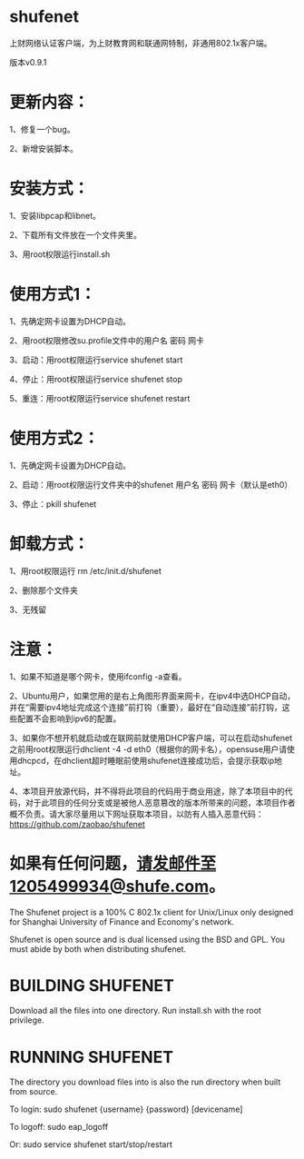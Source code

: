 shufenet
========

上财网络认证客户端，为上财教育网和联通网特制，非通用802.1x客户端。

版本v0.9.1

更新内容：
=========
  1、修复一个bug。

  2、新增安装脚本。


安装方式：
=========
  1、安装libpcap和libnet。
  
  2、下载所有文件放在一个文件夹里。
  
  3、用root权限运行install.sh

使用方式1：
==========
  1、先确定网卡设置为DHCP自动。
  
  2、用root权限修改su.profile文件中的用户名 密码 网卡
  
  3、启动：用root权限运行service shufenet start
  
  4、停止：用root权限运行service shufenet stop
  
  5、重连：用root权限运行service shufenet restart
  

使用方式2：
==========
  1、先确定网卡设置为DHCP自动。
  
  2、启动：用root权限运行文件夹中的shufenet 用户名 密码 网卡（默认是eth0）
  
  3、停止：pkill shufenet


卸载方式：
=========
  1、用root权限运行 rm /etc/init.d/shufenet
  
  2、删除那个文件夹
  
  3、无残留
  

注意：
=====
  1、如果不知道是哪个网卡，使用ifconfig -a查看。
  
  2、Ubuntu用户，如果您用的是右上角图形界面来网卡，在ipv4中选DHCP自动，并在“需要ipv4地址完成这个连接”前打钩（重要），最好在“自动连接”前打钩，这些配置不会影响到ipv6的配置。
  
  3、如果你不想开机就启动或在联网前就使用DHCP客户端，可以在启动shufenet之前用root权限运行dhclient -4 -d eth0（根据你的网卡名），opensuse用户请使用dhcpcd，在dhclient超时睡眠前使用shufenet连接成功后，会提示获取ip地址。
  
  4、本项目开放源代码，并不得将此项目的代码用于商业用途，除了本项目中的代码，对于此项目的任何分支或是被他人恶意篡改的版本所带来的问题，本项目作者概不负责。请大家尽量用以下网址获取本项目，以防有人插入恶意代码：
    https://github.com/zaobao/shufenet

如果有任何问题，请发邮件至1205499934@shufe.com。
===============================================================================

The Shufenet project is a 100% C 802.1x client for Unix/Linux only designed for Shanghai University of Finance and Economy's network.

Shufenet is open source and is dual licensed using the BSD and GPL. You must abide by both when distributing shufenet.


BUILDING SHUFENET
=================
Download all the files into one directory. Run install.sh with the root privilege.

RUNNING SHUFENET
================
The directory you download files into is also the run directory when built from source.

To login:
  sudo shufenet {username} {password} [devicename]

To logoff:
  sudo eap_logoff
  
Or:
  sudo service shufenet start/stop/restart











